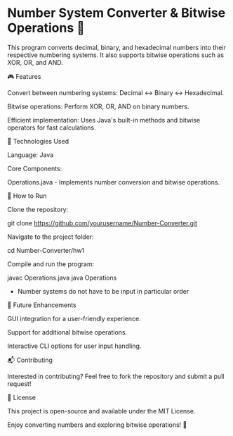 # Number System Converter & Bitwise Operations 🔢

This program converts decimal, binary, and hexadecimal numbers into their respective numbering systems. It also supports bitwise operations such as XOR, OR, and AND.

🎮 Features

Convert between numbering systems: Decimal ↔ Binary ↔ Hexadecimal.

Bitwise operations: Perform XOR, OR, AND on binary numbers.

Efficient implementation: Uses Java's built-in methods and bitwise operators for fast calculations.

🔧 Technologies Used

Language: Java

Core Components:

Operations.java - Implements number conversion and bitwise operations.

🚀 How to Run

Clone the repository:

git clone https://github.com/yourusername/Number-Converter.git

Navigate to the project folder:

cd Number-Converter/hw1

Compile and run the program:

javac Operations.java
java Operations <decimal> <binary> <hexadecimal> 
* Number systems do not have to be input in particular order

📌 Future Enhancements

GUI integration for a user-friendly experience.

Support for additional bitwise operations.

Interactive CLI options for user input handling.

📬 Contributing

Interested in contributing? Feel free to fork the repository and submit a pull request!

📜 License

This project is open-source and available under the MIT License.

Enjoy converting numbers and exploring bitwise operations! 🚀
